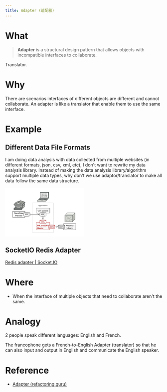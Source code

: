 ```yaml
---
title: Adapter (适配器)
---
```


# What

> **Adapter** is a structural design pattern that allows objects with incompatible interfaces to collaborate.

Translator.

# Why

There are scenarios interfaces of different objects are different and cannot collaborate. An adapter is like a translator that enable them to use the same interface.

# Example

## Different Data File Formats

I am doing data analysis with data collected from multiple websites (in different formats, json, csv, xml, etc), I don't want to rewrite my data analysis library. Instead of making the data analysis library/algorithm support multiple data types, why don't we use adaptor/translator to make all data follow the same data structure.

<img src="assets/image-20221029030300961.png" alt="image-20221029030300961" width="50%" />

## SocketIO Redis Adapter

[Redis adapter | Socket.IO](https://socket.io/docs/v4/redis-adapter/)

# Where

- When the interface of multiple objects that need to collaborate aren't the same.

# Analogy

2 people speak different languages: English and French. 

The francophone gets a French-to-English Adapter (translator) so that he can also input and output in English and communicate the English speaker.

# Reference

- [Adapter (refactoring.guru)](https://refactoring.guru/design-patterns/adapter)

